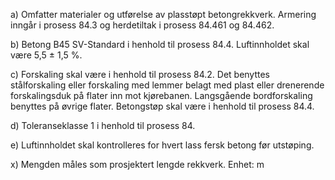 a) Omfatter materialer og utførelse av plasstøpt betongrekkverk.
Armering inngår i prosess 84.3 og herdetiltak i prosess 84.461 og 84.462.

b) Betong B45 SV-Standard i henhold til prosess 84.4. Luftinnholdet skal være 5,5 ± 1,5 %.

c) Forskaling skal være i henhold til prosess 84.2. Det benyttes stålforskaling eller forskaling med lemmer belagt med plast eller drenerende forskalingsduk på flater inn mot kjørebanen. Langsgående bordforskaling benyttes på øvrige flater.
Betongstøp skal være i henhold til prosess 84.4.

d) Toleranseklasse 1 i henhold til prosess 84.

e) Luftinnholdet skal kontrolleres for hvert lass fersk betong før utstøping.

x) Mengden måles som prosjektert lengde rekkverk. Enhet: m

